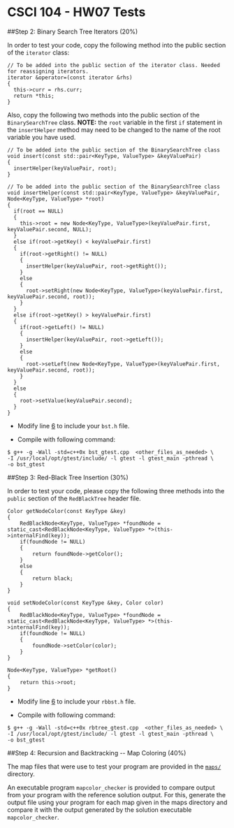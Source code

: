 # CSCI 104 - HW07 Tests

##Step 2: Binary Search Tree Iterators (20%)

In order to test your code, copy the following method into the public section of the `iterator` class:

```
// To be added into the public section of the iterator class. Needed for reassigning iterators. 
iterator &operator=(const iterator &rhs)
{
  this->curr = rhs.curr;
  return *this;
}
```

Also, copy the following two methods into the public section of the `BinarySearchTree` class. **NOTE:** the `root` variable in the first `if` statement in the `insertHelper` method may need to be changed to the name of the root variable you have used.

```
// To be added into the public section of the BinarySearchTree class
void insert(const std::pair<KeyType, ValueType> &keyValuePair)
{
  insertHelper(keyValuePair, root);
}
```

```
// To be added into the public section of the BinarySearchTree class
void insertHelper(const std::pair<KeyType, ValueType> &keyValuePair, Node<KeyType, ValueType> *root)
{
  if(root == NULL)
  {
    this->root = new Node<KeyType, ValueType>(keyValuePair.first, keyValuePair.second, NULL);
  }
  else if(root->getKey() < keyValuePair.first)
  {
    if(root->getRight() != NULL)
    {
      insertHelper(keyValuePair, root->getRight());
    }
    else
    {
      root->setRight(new Node<KeyType, ValueType>(keyValuePair.first, keyValuePair.second, root));
    }
  }
  else if(root->getKey() > keyValuePair.first)
  {
    if(root->getLeft() != NULL)
    {
      insertHelper(keyValuePair, root->getLeft());
    }
    else
    {
      root->setLeft(new Node<KeyType, ValueType>(keyValuePair.first, keyValuePair.second, root));
    }
  }
  else
  {
    root->setValue(keyValuePair.second);
  }
}
```

 - Modify line [6](https://github.com/usc-csci104-fall2015/homework-resources/blob/master/hw7_tests/bst_gtest.cpp#L6) to include your `bst.h` file.

 - Compile with following command:

```shell
$ g++ -g -Wall -std=c++0x bst_gtest.cpp  <other_files_as_needed> \
-I /usr/local/opt/gtest/include/ -l gtest -l gtest_main -pthread \
-o bst_gtest
```

##Step 3: Red-Black Tree Insertion (30%)

In order to test your code, please copy the following three methods into the `public` section of the `RedBlackTree` header file.

```
Color getNodeColor(const KeyType &key)
{
    RedBlackNode<KeyType, ValueType> *foundNode = static_cast<RedBlackNode<KeyType, ValueType> *>(this->internalFind(key));
    if(foundNode != NULL)
    {
        return foundNode->getColor();
    }
    else
    {
        return black;
    }
}

void setNodeColor(const KeyType &key, Color color)
{
    RedBlackNode<KeyType, ValueType> *foundNode = static_cast<RedBlackNode<KeyType, ValueType> *>(this->internalFind(key));
    if(foundNode != NULL)
    {
        foundNode->setColor(color);
    }
}

Node<KeyType, ValueType> *getRoot()
{
    return this->root;
}
```

 - Modify line [6](https://github.com/usc-csci104-fall2015/homework-resources/blob/master/hw7_tests/rbtree_gtest.cpp#L6) to include your `rbbst.h` file.

 - Compile with following command:

```shell
$ g++ -g -Wall -std=c++0x rbtree_gtest.cpp  <other_files_as_needed> \
-I /usr/local/opt/gtest/include/ -l gtest -l gtest_main -pthread \
-o bst_gtest
```

##Step 4: Recursion and Backtracking -- Map Coloring (40%)

The map files that were use to test your program are provided in the [`maps/`](https://github.com/usc-csci104-fall2015/homework-resources/blob/master/hw7_tests/maps/) directory. 

An executable program `mapcolor_checker` is provided to compare output from your program with the reference solution output. For this, generate the output file using your program for each map given in the maps directory and compare it with the output generated by the solution executable `mapcolor_checker`.



